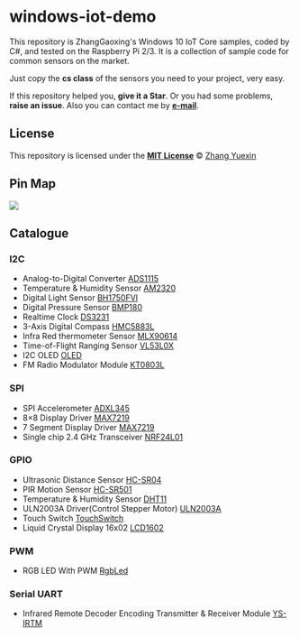 # windows-iot-demo
This repository is ZhangGaoxing's Windows 10 IoT Core samples, coded by C#, and tested on the Raspberry Pi 2/3. It is a collection of sample code for common sensors on the market.

Just copy the **cs class** of the sensors you need to your project, very easy.

If this repository helped you, **give it a Star**. Or you had some problems, **raise an issue**. Also you can contact me by **[e-mail](mailto:zhangyuexin121@live.cn)**.

## License
This repository is licensed under the [__MIT License__](https://github.com/ZhangGaoxing/windows-iot-demo/tree/master/LICENSE) © [Zhang Yuexin](https://zhangyue.xin)

## Pin Map
![](https://raw.githubusercontent.com/ZhangGaoxing/windows-iot-demo/master/img/RP2_Pinout.png)

## Catalogue
### I2C
* Analog-to-Digital Converter [ADS1115](https://github.com/ZhangGaoxing/windows-iot-demo/tree/master/src/ADS1115)
* Temperature & Humidity Sensor [AM2320](https://github.com/ZhangGaoxing/windows-iot-demo/tree/master/src/AM2320)
* Digital Light Sensor [BH1750FVI](https://github.com/ZhangGaoxing/windows-iot-demo/tree/master/src/BH1750FVI)
* Digital Pressure Sensor [BMP180](https://github.com/ZhangGaoxing/windows-iot-demo/tree/master/src/BMP180)
* Realtime Clock [DS3231](https://github.com/ZhangGaoxing/windows-iot-demo/tree/master/src/DS3231)
* 3-Axis Digital Compass [HMC5883L](https://github.com/ZhangGaoxing/windows-iot-demo/tree/master/src/HMC5883L)
* Infra Red thermometer Sensor [MLX90614](https://github.com/ZhangGaoxing/windows-iot-demo/tree/master/src/MLX90614)
* Time-of-Flight Ranging Sensor [VL53L0X](https://github.com/ZhangGaoxing/windows-iot-demo/tree/master/src/VL53L0X)
* I2C OLED [OLED](https://github.com/ZhangGaoxing/windows-iot-demo/tree/master/src/OLED)
* FM Radio Modulator Module [KT0803L](https://github.com/ZhangGaoxing/windows-iot-demo/tree/master/src/KT0803L)

### SPI
* SPI Accelerometer [ADXL345](https://github.com/ZhangGaoxing/windows-iot-demo/tree/master/src/ADXL345)
* 8×8 Display Driver [MAX7219](https://github.com/ZhangGaoxing/windows-iot-demo/tree/master/src/MAX7219)
* 7 Segment Display Driver [MAX7219](https://github.com/ZhangGaoxing/windows-iot-demo/tree/master/src/MAX7219_7Segment)
* Single chip 2.4 GHz Transceiver [NRF24L01](https://github.com/ZhangGaoxing/windows-iot-demo/tree/master/src/NRF24L01)

### GPIO
* Ultrasonic Distance Sensor [HC-SR04](https://github.com/ZhangGaoxing/windows-iot-demo/tree/master/src/HC_SR04)
* PIR Motion Sensor [HC-SR501](https://github.com/ZhangGaoxing/windows-iot-demo/tree/master/src/HC_SR501)
* Temperature & Humidity Sensor [DHT11](https://github.com/ZhangGaoxing/windows-iot-demo/tree/master/src/DHT11)
* ULN2003A Driver(Control Stepper Motor) [ULN2003A](https://github.com/ZhangGaoxing/windows-iot-demo/tree/master/src/ULN2003A)
* Touch Switch [TouchSwitch](https://github.com/ZhangGaoxing/windows-iot-demo/tree/master/src/TouchSwitch)
* Liquid Crystal Display 16x02 [LCD1602](https://github.com/ZhangGaoxing/windows-iot-demo/tree/master/src/LCD1602)

### PWM
* RGB LED With PWM [RgbLed](https://github.com/ZhangGaoxing/windows-iot-demo/tree/master/src/RgbLed)

### Serial UART
* Infrared Remote Decoder Encoding Transmitter & Receiver Module [YS-IRTM](https://github.com/ZhangGaoxing/windows-iot-demo/tree/master/src/IRTM)
